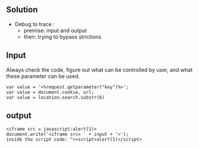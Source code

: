 ## Solution
- Debug to trace :
  - premise: input and output
  - then: trying to bypass strictions

## Input
Always check the code, figure out what can be controlled by user, and what these parameter can be used.
```
var value = '<%request.getparameter("key")%>';
var value = document.cookie, url;
var value = location.search.substr(6)
```

## output
```
<iframe src = javascript:alert(1)>
document.write('<iframe src= ' + input + '>');
inside the script code: "><script>alert(1)</script>
```
